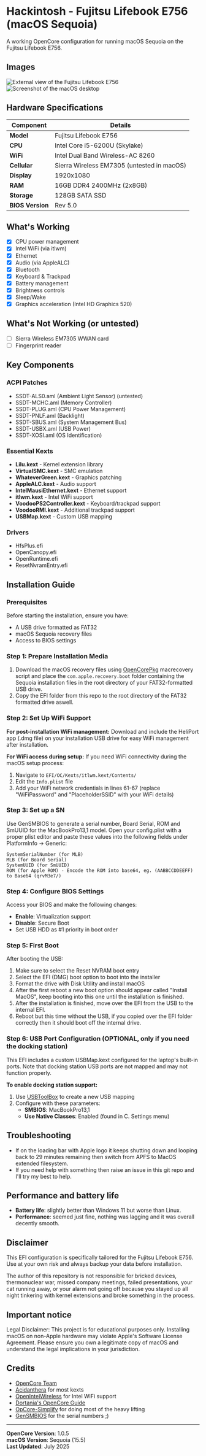 # Hackintosh - Fujitsu Lifebook E756 (macOS Sequoia)

A working OpenCore configuration for running macOS Sequoia on the Fujitsu Lifebook E756.

## Images
![External view of the Fujitsu Lifebook E756](img/img1.jpg)
![Screenshot of the macOS desktop](img/img2.png)

## Hardware Specifications

| Component | Details |
|-----------|---------|
| **Model** | Fujitsu Lifebook E756 |
| **CPU** | Intel Core i5-6200U (Skylake) |
| **WiFi** | Intel Dual Band Wireless-AC 8260 |
| **Cellular** | Sierra Wireless EM7305 (untested in macOS) |
| **Display** | 1920x1080 |
| **RAM** | 16GB DDR4 2400MHz (2x8GB) |
| **Storage** | 128GB SATA SSD |
| **BIOS Version** | Rev 5.0 |

## What's Working

- [x] CPU power management
- [x] Intel WiFi (via itlwm)
- [x] Ethernet
- [x] Audio (via AppleALC)
- [x] Bluetooth
- [x] Keyboard & Trackpad
- [x] Battery management
- [x] Brightness controls
- [x] Sleep/Wake
- [x] Graphics acceleration (Intel HD Graphics 520)

## What's Not Working (or untested)

- [ ] Sierra Wireless EM7305 WWAN card
- [ ] Fingerprint reader

## Key Components

### ACPI Patches
- SSDT-ALS0.aml (Ambient Light Sensor) (untested)
- SSDT-MCHC.aml (Memory Controller)
- SSDT-PLUG.aml (CPU Power Management)
- SSDT-PNLF.aml (Backlight)
- SSDT-SBUS.aml (System Management Bus)
- SSDT-USBX.aml (USB Power)
- SSDT-XOSI.aml (OS Identification)

### Essential Kexts
- **Lilu.kext** - Kernel extension library
- **VirtualSMC.kext** - SMC emulation
- **WhateverGreen.kext** - Graphics patching
- **AppleALC.kext** - Audio support
- **IntelMausiEthernet.kext** - Ethernet support
- **itlwm.kext** - Intel WiFi support
- **VoodooPS2Controller.kext** - Keyboard/trackpad support
- **VoodooRMI.kext** - Additional trackpad support
- **USBMap.kext** - Custom USB mapping

### Drivers
- HfsPlus.efi
- OpenCanopy.efi
- OpenRuntime.efi
- ResetNvramEntry.efi

## Installation Guide

### Prerequisites
Before starting the installation, ensure you have:
- A USB drive formatted as FAT32
- macOS Sequoia recovery files
- Access to BIOS settings

### Step 1: Prepare Installation Media
1. Download the macOS recovery files using [OpenCorePkg](https://github.com/acidanthera/OpenCorePkg) macrecovery script and place the `com.apple.recovery.boot` folder containing the Sequoia installation files in the root directory of your FAT32-formatted USB drive.
2. Copy the EFI folder from this repo to the root directory of the FAT32 formatted drive aswell.

### Step 2: Set Up WiFi Support
**For post-installation WiFi management:**
Download and include the HeliPort app (.dmg file) on your installation USB drive for easy WiFi management after installation.

**For WiFi access during setup:**
If you need WiFi connectivity during the macOS setup process:
1. Navigate to `EFI/OC/Kexts/itlwm.kext/Contents/`
2. Edit the `Info.plist` file
3. Add your WiFi network credentials in lines 61-67 (replace "WiFiPassword" and "PlaceholderSSID" with your WiFi details)

### Step 3: Set up a SN
Use GenSMBIOS to generate a serial number, Board Serial, ROM and SmUUID for the MacBookPro13,1 model. Open your config.plist with a proper plist editor and paste these values into the following fields under PlatformInfo -> Generic:

    SystemSerialNumber (for MLB)
    MLB (for Board Serial)
    SystemUUID (for SmUUID)
	ROM (for Apple ROM) - Encode the ROM into base64, eg. (AABBCCDDEEFF) to Base64 (qrvM3e7/)

### Step 4: Configure BIOS Settings
Access your BIOS and make the following changes:
- **Enable**: Virtualization support
- **Disable**: Secure Boot
- Set USB HDD as #1 priority in boot order

### Step 5: First Boot
After booting the USB: 
1. Make sure to select the Reset NVRAM boot entry
2. Select the EFI (DMG) boot option to boot into the installer
3. Format the drive with Disk Utility and install macOS
4. After the first reboot a new boot option should appear called "Install MacOS", keep booting into this one until the installation is finished.
5. After the installation is finished, move over the EFI from the USB to the internal EFI.
6. Reboot but this time without the USB, if you copied over the EFI folder correctly then it should boot off the internal drive.

### Step 6: USB Port Configuration (OPTIONAL, only if you need the docking station)
This EFI includes a custom USBMap.kext configured for the laptop's built-in ports. Note that docking station USB ports are not mapped and may not function properly.

**To enable docking station support:**
1. Use [USBToolBox](https://github.com/USBToolBox/tool) to create a new USB mapping
2. Configure with these parameters:
   - **SMBIOS**: MacBookPro13,1
   - **Use Native Classes**: Enabled (found in C. Settings menu)

## Troubleshooting
- If on the loading bar with Apple logo it keeps shutting down and looping back to 29 minutes remaining then switch from APFS to MacOS extended filesystem.
- If you need help with something then raise an issue in this git repo and I'll try my best to help.

## Performance and battery life
- **Battery life**: slightly better than Windows 11 but worse than Linux.
- **Performance**: seemed just fine, nothing was lagging and it was overall decently smooth.

## Disclaimer

This EFI configuration is specifically tailored for the Fujitsu Lifebook E756. Use at your own risk and always backup your data before installation.

The author of this repository is not responsible for bricked devices, thermonuclear war, missed company meetings, failed presentations, your cat running away, or your alarm not going off because you stayed up all night tinkering with kernel extensions and broke something in the process.

## Important notice
Legal Disclaimer: This project is for educational purposes only. Installing macOS on non-Apple hardware may violate Apple's Software License Agreement. Please ensure you own a legitimate copy of macOS and understand the legal implications in your jurisdiction.

## Credits

- [OpenCore Team](https://github.com/acidanthera/OpenCorePkg)
- [Acidanthera](https://github.com/acidanthera) for most kexts
- [OpenIntelWireless](https://github.com/OpenIntelWireless) for Intel WiFi support
- [Dortania's OpenCore Guide](https://dortania.github.io/OpenCore-Install-Guide/)
- [OpCore-Simplify](https://github.com/lzhoang2801/OpCore-Simplify) for doing most of the heavy lifting
- [GenSMBIOS](https://github.com/corpnewt/GenSMBIOS) for the serial numbers ;)

---

**OpenCore Version**: 1.0.5  
**macOS Version**: Sequoia (15.5)  
**Last Updated**: July 2025
